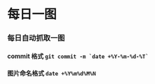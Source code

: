 # 每日一图

### 每日自动抓取一图

#### commit 格式 ```git commit -m `date +%Y-%m-%d-%T` ```
#### 图片命名格式 ````date +%Y%m%d%M%N````
